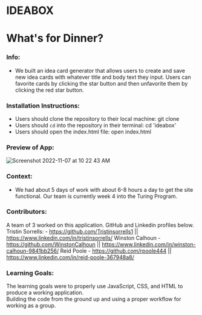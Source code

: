 # IDEABOX
# What's for Dinner? 

### Info:
- We built an idea card generator that allows users to create and save new idea cards with whatever title and body text they input. Users can favorite cards by clicking the star button and then unfavorite them by clicking the red star button. 

### Installation Instructions:
- Users should clone the repository to their local machine: git clone 
- Users should `cd` into the repository in their terminal: cd 'ideabox'
- Users should open the index.html file: open index.html

### Preview of App:
![Screenshot 2022-11-07 at 10 22 43 AM](https://user-images.githubusercontent.com/111721297/200418931-1b5d02fa-afa1-4940-9b81-66fc7832a910.png)

### Context:
- We had about 5 days of work with about 6-8 hours a day to get the site functional. Our team is currently week 4 into the Turing Program.

### Contributors:
A team of 3 worked on this application. GitHub and Linkedin profiles below.
Tristin Sorrells: - https://github.com/Tristinsorrells1 || https://www.linkedin.com/in/tristinsorrells/
Winston Calhoun - https://github.com/WinstonCalhoun || https://www.linkedin.com/in/winston-calhoun-9841bb256/
Reid Poole - https://github.com/rpoole444 || https://www.linkedin.com/in/reid-poole-367948a8/

### Learning Goals:
The learning goals were to properly use JavaScript, CSS, and HTML to produce a working application.  
Building the code from the ground up and using a proper workflow for working as a group.
